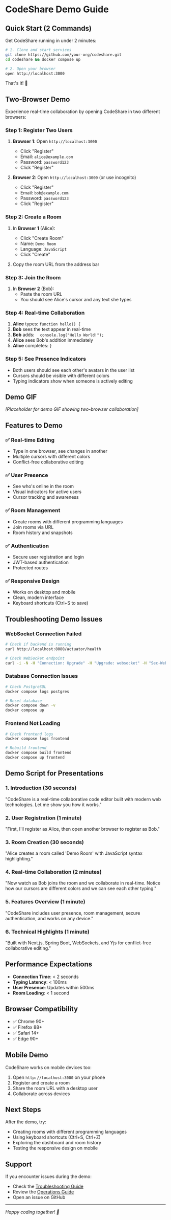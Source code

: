 # CodeShare Demo Guide

## Quick Start (2 Commands)

Get CodeShare running in under 2 minutes:

```bash
# 1. Clone and start services
git clone https://github.com/your-org/codeshare.git
cd codeshare && docker compose up

# 2. Open your browser
open http://localhost:3000
```

That's it! 🎉

## Two-Browser Demo

Experience real-time collaboration by opening CodeShare in two different browsers:

### Step 1: Register Two Users
1. **Browser 1**: Open `http://localhost:3000`
   - Click "Register"
   - Email: `alice@example.com`
   - Password: `password123`
   - Click "Register"

2. **Browser 2**: Open `http://localhost:3000` (or use incognito)
   - Click "Register"
   - Email: `bob@example.com`
   - Password: `password123`
   - Click "Register"

### Step 2: Create a Room
1. In **Browser 1** (Alice):
   - Click "Create Room"
   - Name: `Demo Room`
   - Language: `JavaScript`
   - Click "Create"

2. Copy the room URL from the address bar

### Step 3: Join the Room
1. In **Browser 2** (Bob):
   - Paste the room URL
   - You should see Alice's cursor and any text she types

### Step 4: Real-time Collaboration
1. **Alice** types: `function hello() {`
2. **Bob** sees the text appear in real-time
3. **Bob** adds: `  console.log("Hello World!");`
4. **Alice** sees Bob's addition immediately
5. **Alice** completes: `}`

### Step 5: See Presence Indicators
- Both users should see each other's avatars in the user list
- Cursors should be visible with different colors
- Typing indicators show when someone is actively editing

## Demo GIF

*[Placeholder for demo GIF showing two-browser collaboration]*

## Features to Demo

### ✅ Real-time Editing
- Type in one browser, see changes in another
- Multiple cursors with different colors
- Conflict-free collaborative editing

### ✅ User Presence
- See who's online in the room
- Visual indicators for active users
- Cursor tracking and awareness

### ✅ Room Management
- Create rooms with different programming languages
- Join rooms via URL
- Room history and snapshots

### ✅ Authentication
- Secure user registration and login
- JWT-based authentication
- Protected routes

### ✅ Responsive Design
- Works on desktop and mobile
- Clean, modern interface
- Keyboard shortcuts (Ctrl+S to save)

## Troubleshooting Demo Issues

### WebSocket Connection Failed
```bash
# Check if backend is running
curl http://localhost:8080/actuator/health

# Check WebSocket endpoint
curl -i -N -H "Connection: Upgrade" -H "Upgrade: websocket" -H "Sec-WebSocket-Key: test" -H "Sec-WebSocket-Version: 13" http://localhost:8080/ws/editor
```

### Database Connection Issues
```bash
# Check PostgreSQL
docker compose logs postgres

# Reset database
docker compose down -v
docker compose up
```

### Frontend Not Loading
```bash
# Check frontend logs
docker compose logs frontend

# Rebuild frontend
docker compose build frontend
docker compose up frontend
```

## Demo Script for Presentations

### 1. Introduction (30 seconds)
"CodeShare is a real-time collaborative code editor built with modern web technologies. Let me show you how it works."

### 2. User Registration (1 minute)
"First, I'll register as Alice, then open another browser to register as Bob."

### 3. Room Creation (30 seconds)
"Alice creates a room called 'Demo Room' with JavaScript syntax highlighting."

### 4. Real-time Collaboration (2 minutes)
"Now watch as Bob joins the room and we collaborate in real-time. Notice how our cursors are different colors and we can see each other typing."

### 5. Features Overview (1 minute)
"CodeShare includes user presence, room management, secure authentication, and works on any device."

### 6. Technical Highlights (1 minute)
"Built with Next.js, Spring Boot, WebSockets, and Yjs for conflict-free collaborative editing."

## Performance Expectations

- **Connection Time**: < 2 seconds
- **Typing Latency**: < 100ms
- **User Presence**: Updates within 500ms
- **Room Loading**: < 1 second

## Browser Compatibility

- ✅ Chrome 90+
- ✅ Firefox 88+
- ✅ Safari 14+
- ✅ Edge 90+

## Mobile Demo

CodeShare works on mobile devices too:
1. Open `http://localhost:3000` on your phone
2. Register and create a room
3. Share the room URL with a desktop user
4. Collaborate across devices

## Next Steps

After the demo, try:
- Creating rooms with different programming languages
- Using keyboard shortcuts (Ctrl+S, Ctrl+Z)
- Exploring the dashboard and room history
- Testing the responsive design on mobile

## Support

If you encounter issues during the demo:
- Check the [Troubleshooting Guide](TROUBLESHOOTING.md)
- Review the [Operations Guide](OPERATIONS.md)
- Open an issue on GitHub

---

*Happy coding together! 🚀*
